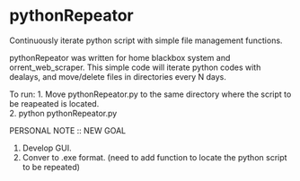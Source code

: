 # pythonRepeator
Continuously iterate python script with simple file management functions.

pythonRepeator was written for home blackbox system and orrent_web_scraper.
This simple code will iterate python codes with dealays, and move/delete files in directories every N days. 

To run: 
        1.  Move pythonRepeator.py to the same directory where the script to be reapeated is located.  
        2.  python pythonRepeator.py  
    
    
PERSONAL NOTE :: NEW GOAL
1. Develop GUI.
2. Conver to .exe format. (need to add function to locate the python script to be repeated)
